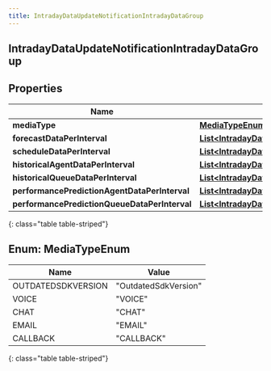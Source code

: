 ```yaml
---
title: IntradayDataUpdateNotificationIntradayDataGroup
---
```

## IntradayDataUpdateNotificationIntradayDataGroup


## Properties

| Name | Type | Description | Notes |
| ------------ | ------------- | ------------- | ------------- |
| **mediaType** | [**MediaTypeEnum**](#MediaTypeEnum) |  |  [optional] |
| **forecastDataPerInterval** | [**List&lt;IntradayDataUpdateNotificationForecastDataPerInterval&gt;**](IntradayDataUpdateNotificationForecastDataPerInterval.html) |  |  [optional] |
| **scheduleDataPerInterval** | [**List&lt;IntradayDataUpdateNotificationScheduleDataPerInterval&gt;**](IntradayDataUpdateNotificationScheduleDataPerInterval.html) |  |  [optional] |
| **historicalAgentDataPerInterval** | [**List&lt;IntradayDataUpdateNotificationHistoricalAgentDataPerInterval&gt;**](IntradayDataUpdateNotificationHistoricalAgentDataPerInterval.html) |  |  [optional] |
| **historicalQueueDataPerInterval** | [**List&lt;IntradayDataUpdateNotificationHistoricalQueueDataPerInterval&gt;**](IntradayDataUpdateNotificationHistoricalQueueDataPerInterval.html) |  |  [optional] |
| **performancePredictionAgentDataPerInterval** | [**List&lt;IntradayDataUpdateNotificationPerformancePredictionAgentDataPerInterval&gt;**](IntradayDataUpdateNotificationPerformancePredictionAgentDataPerInterval.html) |  |  [optional] |
| **performancePredictionQueueDataPerInterval** | [**List&lt;IntradayDataUpdateNotificationPerformancePredictionQueueDataPerInterval&gt;**](IntradayDataUpdateNotificationPerformancePredictionQueueDataPerInterval.html) |  |  [optional] |
{: class="table table-striped"}


<a name="MediaTypeEnum"></a>

## Enum: MediaTypeEnum

| Name | Value |
| ---- | ----- |
| OUTDATEDSDKVERSION | &quot;OutdatedSdkVersion&quot; |
| VOICE | &quot;VOICE&quot; |
| CHAT | &quot;CHAT&quot; |
| EMAIL | &quot;EMAIL&quot; |
| CALLBACK | &quot;CALLBACK&quot; |
{: class="table table-striped"}


